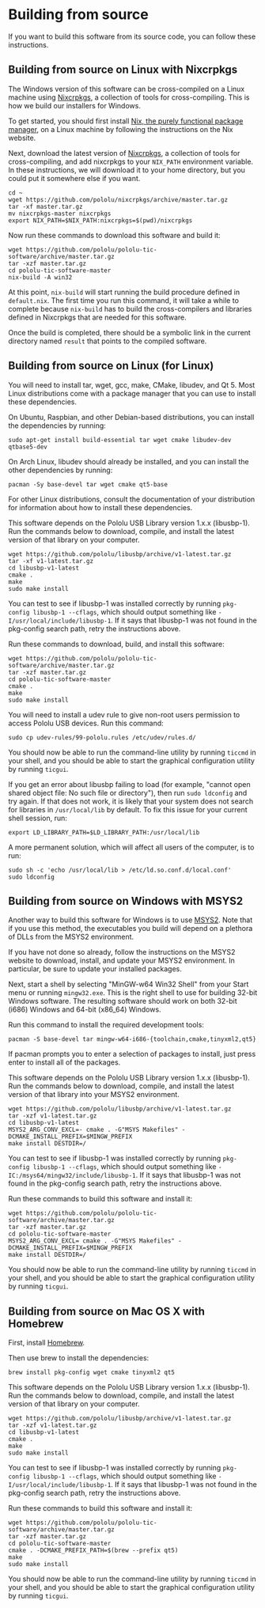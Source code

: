# Building from source

If you want to build this software from its source code, you can follow these
instructions.


## Building from source on Linux with Nixcrpkgs

The Windows version of this software can be cross-compiled on a Linux machine
using [Nixcrpkgs](https://github.com/pololu/nixcrpkgs), a collection of tools
for cross-compiling.  This is how we build our installers for Windows.

To get started, you should first install [Nix, the purely functional
package manager](http://nixos.org/nix/), on a Linux machine by following the
instructions on the Nix website.

Next, download the latest version of
[Nixcrpkgs](https://github.com/pololu/nixcrpkgs), a collection of tools for
cross-compiling, and add nixcrpkgs to your `NIX_PATH` environment variable.  In
these instructions, we will download it to your home directory, but you could
put it somewhere else if you want.

    cd ~
    wget https://github.com/pololu/nixcrpkgs/archive/master.tar.gz
    tar -xf master.tar.gz
    mv nixcrpkgs-master nixcrpkgs
    export NIX_PATH=$NIX_PATH:nixcrpkgs=$(pwd)/nixcrpkgs

Now run these commands to download this software and build it:

    wget https://github.com/pololu/pololu-tic-software/archive/master.tar.gz
    tar -xzf master.tar.gz
    cd pololu-tic-software-master
    nix-build -A win32

At this point, `nix-build` will start running the build procedure defined in
`default.nix`.  The first time you run this command, it will take a while to
complete because `nix-build` has to build the cross-compilers and libraries
defined in Nixcrpkgs that are needed for this software.

Once the build is completed, there should be a symbolic link in the current
directory named `result` that points to the compiled software.


## Building from source on Linux (for Linux)

You will need to install tar, wget, gcc, make, CMake, libudev, and Qt 5.  Most
Linux distributions come with a package manager that you can use to install
these dependencies.

On Ubuntu, Raspbian, and other Debian-based distributions, you can install the
dependencies by running:

    sudo apt-get install build-essential tar wget cmake libudev-dev qtbase5-dev

On Arch Linux, libudev should already be installed, and you can install the
other dependencies by running:

    pacman -Sy base-devel tar wget cmake qt5-base

For other Linux distributions, consult the documentation of your distribution
for information about how to install these dependencies.

This software depends on the Pololu USB Library version 1.x.x (libusbp-1).  Run
the commands below to download, compile, and install the latest version of that
library on your computer.

    wget https://github.com/pololu/libusbp/archive/v1-latest.tar.gz
    tar -xf v1-latest.tar.gz
    cd libusbp-v1-latest
    cmake .
    make
    sudo make install

You can test to see if libusbp-1 was installed correctly by running
`pkg-config libusbp-1 --cflags`,
which should output something like
`-I/usr/local/include/libusbp-1`.
If it says that libusbp-1 was not found in the pkg-config search path,
retry the instructions above.

Run these commands to download, build, and install this software:

    wget https://github.com/pololu/pololu-tic-software/archive/master.tar.gz
    tar -xzf master.tar.gz
    cd pololu-tic-software-master
    cmake .
    make
    sudo make install

You will need to install a udev rule to give non-root users permission to access
Pololu USB devices. Run this command:

    sudo cp udev-rules/99-pololu.rules /etc/udev/rules.d/

You should now be able to run the command-line utility by running `ticcmd` in
your shell, and you should be able to start the graphical configuration utility
by running `ticgui`.

If you get an error about libusbp failing to load (for example,
"cannot open shared object file: No such file or directory"), then
run `sudo ldconfig` and try again.  If that does not work, it is likely that
your system does not search for libraries in `/usr/local/lib`
by default.  To fix this issue for your current shell session, run:

    export LD_LIBRARY_PATH=$LD_LIBRARY_PATH:/usr/local/lib

A more permanent solution, which will affect all users of the computer, is to
run:

    sudo sh -c 'echo /usr/local/lib > /etc/ld.so.conf.d/local.conf'
    sudo ldconfig


## Building from source on Windows with MSYS2

Another way to build this software for Windows is to use
[MSYS2](http://msys2.github.io/).  Note that if you use this method, the
executables you build will depend on a plethora of DLLs from the MSYS2
environment.

If you have not done so already, follow the instructions on the MSYS2 website to
download, install, and update your MSYS2 environment.  In particular, be sure to
update your installed packages.

Next, start a shell by selecting "MinGW-w64 Win32 Shell" from your Start menu or
running `mingw32.exe`.  This is the right shell to use for building 32-bit
Windows software.  The resulting software should work on both 32-bit (i686)
Windows and 64-bit (x86_64) Windows.

Run this command to install the required development tools:

    pacman -S base-devel tar mingw-w64-i686-{toolchain,cmake,tinyxml2,qt5}

If pacman prompts you to enter a selection of packages to install, just press
enter to install all of the packages.

This software depends on the Pololu USB Library version 1.x.x (libusbp-1).  Run
the commands below to download, compile, and install the latest version of that
library into your MSYS2 environment.

    wget https://github.com/pololu/libusbp/archive/v1-latest.tar.gz
    tar -xzf v1-latest.tar.gz
    cd libusbp-v1-latest
    MSYS2_ARG_CONV_EXCL=- cmake . -G"MSYS Makefiles" -DCMAKE_INSTALL_PREFIX=$MINGW_PREFIX
    make install DESTDIR=/

You can test to see if libusbp-1 was installed correctly by running
`pkg-config libusbp-1 --cflags`,
which should output something like
`-IC:/msys64/mingw32/include/libusbp-1`.
If it says that libusbp-1 was not found in the pkg-config search path,
retry the instructions above.

Run these commands to build this software and install it:

    wget https://github.com/pololu/pololu-tic-software/archive/master.tar.gz
    tar -xzf master.tar.gz
    cd pololu-tic-software-master
    MSYS2_ARG_CONV_EXCL= cmake . -G"MSYS Makefiles" -DCMAKE_INSTALL_PREFIX=$MINGW_PREFIX
    make install DESTDIR=/

You should now be able to run the command-line utility by running `ticcmd` in
your shell, and you should be able to start the graphical configuration utility
by running `ticgui`.


## Building from source on Mac OS X with Homebrew

First, install [Homebrew](http://brew.sh/).

Then use brew to install the dependencies:

    brew install pkg-config wget cmake tinyxml2 qt5

This software depends on the Pololu USB Library version 1.x.x (libusbp-1).  Run
the commands below to download, compile, and install the latest version of that
library on your computer.

    wget https://github.com/pololu/libusbp/archive/v1-latest.tar.gz
    tar -xzf v1-latest.tar.gz
    cd libusbp-v1-latest
    cmake .
    make
    sudo make install

You can test to see if libusbp-1 was installed correctly by running
`pkg-config libusbp-1 --cflags`,
which should output something like
`-I/usr/local/include/libusbp-1`.
If it says that libusbp-1 was not found in the pkg-config search path,
retry the instructions above.

Run these commands to build this software and install it:

    wget https://github.com/pololu/pololu-tic-software/archive/master.tar.gz
    tar -xzf master.tar.gz
    cd pololu-tic-software-master
    cmake . -DCMAKE_PREFIX_PATH=$(brew --prefix qt5)
    make
    sudo make install

You should now be able to run the command-line utility by running `ticcmd` in
your shell, and you should be able to start the graphical configuration utility
by running `ticgui`.


